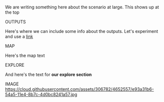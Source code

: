 We are writing something here about the scenario at large. This shows up at the top

OUTPUTS

Here's where we can include some info about the outputs. Let's experiment and use a [link](somewhere.com)

MAP

Here's the map text

EXPLORE

And here's the text for **our explore section**

IMAGE
https://cloud.githubusercontent.com/assets/306782/4652557/e93a31b6-54a5-11e4-8b7c-4d0bc8241a57.jpg
